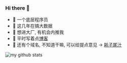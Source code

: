 ### Hi there 👋
- 🤣 一个底层程序员
- 👀 这几年在搞大数据
- 🤝 想进大厂, 有机会内推我
- 🌈 平时写着点[博客](http://www.wangdanpeng.com/)
- 🤔 还有个域名, 不知道干嘛, 可以给提点意见 -> [耗子尾汁](http://www.haoziweizhi.cn/)

![my github stats](https://github-readme-stats.vercel.app/api?username=anuraghazra&show_icons=true&theme=radical)

<!--
**WangDanpeng/WangDanpeng** is a ✨ _special_ ✨ repository because its `README.md` (this file) appears on your GitHub profile.

Here are some ideas to get you started:

- 🔭 I’m currently working on ...
- 🌱 I’m currently learning ...
- 👯 I’m looking to collaborate on ...
- 🤔 I’m looking for help with ...
- 💬 Ask me about ...
- 📫 How to reach me: ...
- 😄 Pronouns: ...
- ⚡ Fun fact: ...
-->
